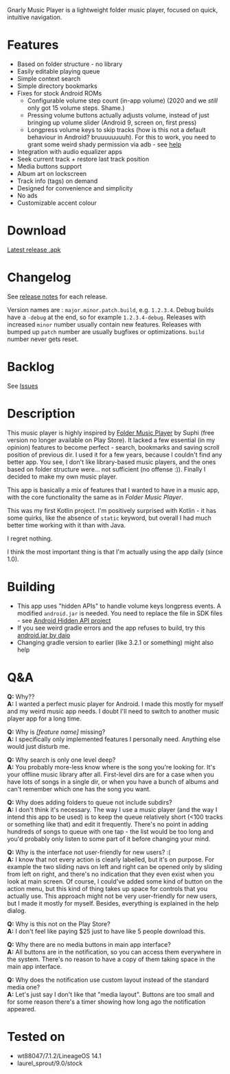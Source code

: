 Gnarly Music Player is a lightweight folder music player, focused on quick, intuitive navigation.

# Features #
* Based on folder structure - no library
* Easily editable playing queue
* Simple context search
* Simple directory bookmarks
* Fixes for stock Android ROMs
	* Configurable volume step count (in-app volume) (2020 and we _still_ only got 15 volume steps. Shame.)
	* Pressing volume buttons actually adjusts volume, instead of just bringing up volume slider (Android 9,  screen on, first press)
	* Longpress volume keys to skip tracks (how is this not a default behaviour in Android? bruuuuuuuuh). For this to work, you need to grant some weird shady permission via adb - see [help](https://github.com/szycikm/GnarlyMusicPlayer/wiki/Help#granting-volume-button-longpress-permission)
* Integration with audio equalizer apps
* Seek current track + restore last track position
* Media buttons support
* Album art on lockscreen
* Track info (tags) on demand
* Designed for convenience and simplicity
* No ads
* Customizable accent colour

# Download #
[Latest release .apk](https://github.com/szycikm/GnarlyMusicPlayer/releases/latest)

# Changelog #

See [release notes](https://github.com/szycikm/GnarlyMusicPlayer/releases) for each release.

Version names are : `major.minor.patch.build`, e.g. `1.2.3.4`. Debug builds have a `-debug` at the end, so for example `1.2.3.4-debug`. Releases with increased `minor` number usually contain new features. Releases with bumped up `patch` number are usually bugfixes or optimizations. `build` number never gets reset.

# Backlog #
See [Issues](https://github.com/szycikm/GnarlyMusicPlayer/issues)

# Description #
This music player is highly inspired by [Folder Music Player](https://play.google.com/store/apps/details?id=com.suphi.foldermusicplayerunlocker) by Suphi (free version no longer available on Play Store). It lacked a few essential (in my opinion) features to become perfect - search, bookmarks and saving scroll position of previous dir. I used it for a few years, because I couldn't find any better app. You see, I don't like library-based music players, and the ones based on folder structure were... not sufficient (no offense :)). Finally I decided to make my own music player.

This app is basically a mix of features that I wanted to have in a music app, with the core functionality the same as in _Folder Music Player_.

This was my first Kotlin project. I'm positively surprised with Kotlin - it has some quirks, like the absence of `static` keyword, but overall I had much better time working with it than with Java.

I regret nothing.

I think the most important thing is that I'm actually using the app daily (since 1.0).

# Building #
* This app uses "hidden APIs" to handle volume keys longpress events. A modified `android.jar` is needed. You need to replace the file in SDK files - see [Android Hidden API project](https://github.com/anggrayudi/android-hidden-api)
* If you see weird gradle errors and the app refuses to build, try this [android.jar by daio](https://github.com/anggrayudi/android-hidden-api/issues/46#issuecomment-449929036)
* Changing gradle version to earlier (like 3.2.1 or something) might also help

# Q&A #

**Q:** Why??  
**A:** I wanted a perfect music player for Android. I made this mostly for myself and my weird music app needs. I doubt I'll need to switch to another music player app for a long time.

**Q:** Why is _[feature name]_ missing?  
**A:** I specifically only implemented features I personally need. Anything else would just disturb me.

**Q:** Why search is only one level deep?  
**A:** You probably more-less know where is the song you're looking for. It's your offline music library after all. First-level dirs are for a case when you have lots of songs in a single dir, or when you have a bunch of albums and can't remember which one has the song you want.

**Q:** Why does adding folders to queue not include subdirs?  
**A:** I don't think it's necessary. The way I use a music player (and the way I intend this app to be used) is to keep the queue relatively short (<100 tracks or something like that) and edit it frequently. There's no point in adding hundreds of songs to queue with one tap - the list would be too long and you'd probably only listen to some part of it before changing your mind.

**Q:** Why is the interface not user-friendly for new users? :(  
**A:** I know that not every action is clearly labelled, but it's on purpose. For example the two sliding navs on left and right can be opened only by sliding from left on right, and there's no indication that they even exist when you look at main screen. Of course, I could've added some kind of button on the action menu, but this kind of thing takes up space for controls that you actually use. This approach might not be very user-friendly for new users, but I made it mostly for myself. Besides, everything is explained in the help dialog.

**Q:** Why is this not on the Play Store?  
**A:** I don't feel like paying $25 just to have like 5 people download this.

**Q:** Why there are no media buttons in main app interface?  
**A:** All buttons are in the notification, so you can access them everywhere in the system. There's no reason to have a copy of them taking space in the main app interface.

**Q:** Why does the notification use custom layout instead of the standard media one?  
**A:** Let's just say I don't like that "media layout". Buttons are too small and for some reason there's a timer showing how long ago the notification appeared.

# Tested on #
* wt88047/7.1.2/LineageOS 14.1
* laurel_sprout/9.0/stock
